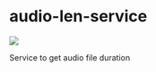 # audio-len-service

![](https://github.com/airenas/audio-len-service/workflows/Build/badge.svg)

Service to get audio file duration
